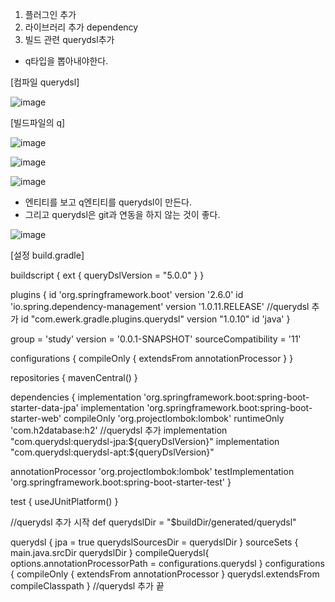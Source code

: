 1. 플러그인 추가
2.  라이브러리 추가 dependency
3. 빌드 관련 querydsl추가

  - q타입을 뽑아내야한다.

[컴파일 querydsl]

![image](https://user-images.githubusercontent.com/108928206/194821574-ad46eab0-a710-4471-a118-50270c6ff27f.png)

[빌드파일의 q]

![image](https://user-images.githubusercontent.com/108928206/194821681-85827f4d-7675-47ed-a370-6d9d492dd510.png)

![image](https://user-images.githubusercontent.com/108928206/194821818-140706a3-3417-4629-b33d-bb4882f29594.png)

![image](https://user-images.githubusercontent.com/108928206/194829550-39a41a0e-c48d-44f8-a667-041b5b151fde.png)

- 엔티티를 보고 q엔티티를 querydsl이 만든다.
- 그리고 querydsl은 git과 연동을 하지 않는 것이 좋다.

![image](https://user-images.githubusercontent.com/108928206/194829449-e7074653-f01a-4bd4-a831-4052735c935b.png)



[설정 build.gradle]

buildscript {
   ext {
      queryDslVersion = "5.0.0"
   }
}

plugins {
   id 'org.springframework.boot' version '2.6.0'
   id 'io.spring.dependency-management' version '1.0.11.RELEASE'
   //querydsl 추가
   id "com.ewerk.gradle.plugins.querydsl" version "1.0.10"
   id 'java'
}

group = 'study'
version = '0.0.1-SNAPSHOT'
sourceCompatibility = '11'

configurations {
   compileOnly {
      extendsFrom annotationProcessor
   }
}

repositories {
   mavenCentral()
}

dependencies {
   implementation 'org.springframework.boot:spring-boot-starter-data-jpa'
   implementation 'org.springframework.boot:spring-boot-starter-web'
   compileOnly 'org.projectlombok:lombok'
   runtimeOnly 'com.h2database:h2'
   //querydsl 추가
   implementation "com.querydsl:querydsl-jpa:${queryDslVersion}"
   implementation "com.querydsl:querydsl-apt:${queryDslVersion}"


   annotationProcessor 'org.projectlombok:lombok'
   testImplementation 'org.springframework.boot:spring-boot-starter-test'
}

test {
   useJUnitPlatform()
}

//querydsl 추가 시작
def querydslDir = "$buildDir/generated/querydsl"

querydsl {
   jpa = true
   querydslSourcesDir = querydslDir
}
sourceSets {
   main.java.srcDir querydslDir
}
compileQuerydsl{
   options.annotationProcessorPath = configurations.querydsl
}
configurations {
   compileOnly {
      extendsFrom annotationProcessor
   }
   querydsl.extendsFrom compileClasspath
}
//querydsl 추가 끝


